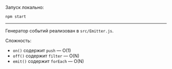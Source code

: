 Запуск локально:

```npm start```

 ---

Генератор событий реализован в ```src/Emitter.js```.

Сложность:

* `on()` содержит `push` — O(1)
* `off()` содержит `filter` — O(N)
* `emit()` содержит `forEach` — O(N)
